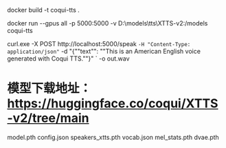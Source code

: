 


docker build -t coqui-tts .

docker run --gpus all -p 5000:5000 -v D:\models\tts\XTTS-v2:/models coqui-tts

curl.exe -X POST http://localhost:5000/speak `
  -H "Content-Type: application/json" `
  -d "{""text"": ""This is an American English voice generated with Coqui TTS.""}" `
  -o out.wav




# 模型下载地址：https://huggingface.co/coqui/XTTS-v2/tree/main
model.pth
config.json
speakers_xtts.pth
vocab.json
mel_stats.pth
dvae.pth